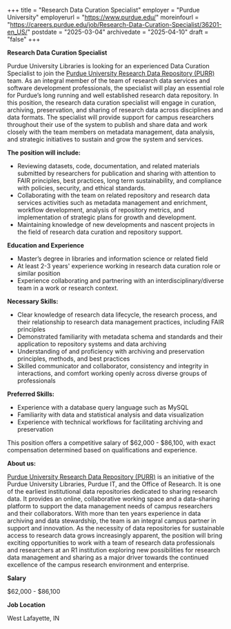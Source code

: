 +++
title = "Research Data Curation Specialist"
employer = "Purdue University"
employerurl = "https://www.purdue.edu/"
moreinfourl = "https://careers.purdue.edu/job/Research-Data-Curation-Specialist/36201-en_US/"
postdate = "2025-03-04"
archivedate = "2025-04-10"
draft = "false"
+++

**Research Data Curation Specialist**

Purdue University Libraries is looking for an experienced Data Curation Specialist to join the [Purdue University Research Data Repository (PURR)](https://purr.purdue.edu) team. As an integral member of the team of research data services and software development professionals, the specialist will play an essential role for Purdue’s long running and well established research data repository. In this position, the research data curation specialist will engage in curation, archiving, preservation, and sharing of research data across disciplines and data formats. The specialist will provide support for campus researchers throughout their use of the system to publish and share data and work closely with the team members on metadata management, data analysis, and strategic initiatives to sustain and grow the system and services. 

**The position will include:**

- Reviewing datasets, code, documentation, and related materials submitted by researchers for publication and sharing with attention to FAIR principles, best practices, long term sustainability, and compliance with policies, security, and ethical standards.
- Collaborating with the team on related repository and research data services activities such as metadata management and enrichment, workflow development, analysis of repository metrics, and implementation of strategic plans for growth and development.
- Maintaining knowledge of new developments and nascent projects in the field of research data curation and repository support. 

**Education and Experience** 

- Master’s degree in libraries and information science or related field 
- At least 2-3 years' experience working in research data curation role or similar position 
- Experience collaborating and partnering with an interdisciplinary/diverse team in a work or research context. 

**Necessary Skills:** 

- Clear knowledge of research data lifecycle, the research process, and their relationship to research data management practices, including FAIR principles
- Demonstrated familiarity with metadata schema and standards and their application to repository systems and data archiving
- Understanding of and proficiency with archiving and preservation principles, methods, and best practices  
- Skilled communicator and collaborator, consistency and integrity in interactions, and comfort working openly across diverse groups of professionals 

**Preferred Skills:**

- Experience with a database query language such as MySQL 
- Familiarity with data and statistical analysis and data visualization  
- Experience with technical workflows for facilitating archiving and preservation

This position offers a competitive salary of $62,000 - $86,100, with exact compensation determined based on qualifications and experience.  

**About us:**
 
[Purdue University Research Data Repository (PURR)](https://purr.purdue.edu/) is an initiative of the Purdue University Libraries, Purdue IT, and the Office of Research. It is one of the earliest institutional data repositories dedicated to sharing research data. It provides an online, collaborative working space and a data-sharing platform to support the data management needs of campus researchers and their collaborators. With more than ten years experience in data archiving and data stewardship, the team is an integral campus partner in support and innovation. As the necessity of data repositories for sustainable access to research data grows increasingly apparent, the position will bring exciting opportunities to work with a team of research data professionals and researchers at an R1 institution exploring new possibilities for research data management and sharing as a major driver towards the continued excellence of the campus research environment and enterprise.

**Salary**

$62,000 - $86,100

**Job Location**

West Lafayette, IN

